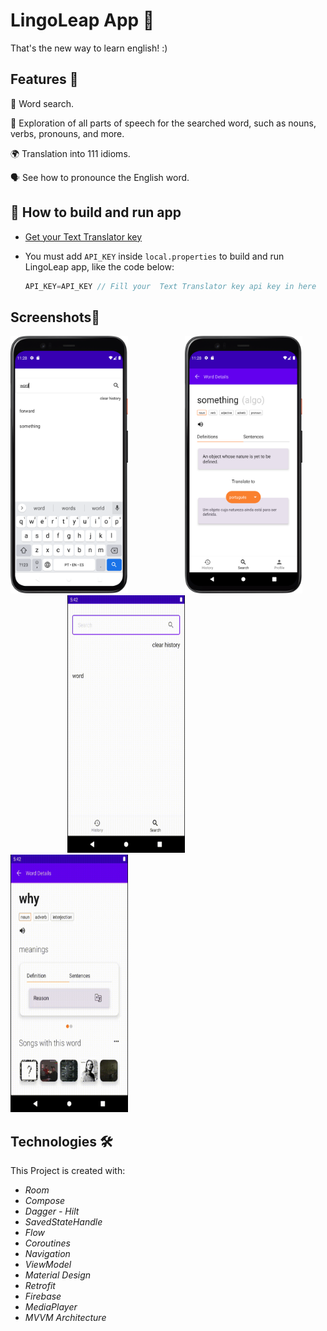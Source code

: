# LingoLeap App 🍎
That's the new way to learn english! :)

## Features 🔬

🔎 Word search.
> 
📖 Exploration of all parts of speech for the searched word, such as nouns, verbs, pronouns, and more.
> 
🌍 Translation into 111 idioms.
> 
🗣️ See how to pronounce the English word.
>

## :hammer: How to build and run app

- [Get your Text Translator key](https://rapidapi.com/dickyagustin/api/text-translator2)
- You must add `API_KEY` inside `local.properties` to build and run LingoLeap app, like the code below:

    ```kotlin
    API_KEY=API_KEY // Fill your  Text Translator key api key in here
    ```
 ## Screenshots📱
 
<img src="https://github.com/rodrigoliveirac/LingoLeap/blob/master/Screenshot_SearchWord.png" width="188" height="412">$~~~~~~~~~~~~~~~~~~~~~~$ <img src="https://github.com/rodrigoliveirac/LingoLeap/blob/master/Screenshot_WordDetails.png" width="188" height="412"> $~~~~~~~~~~~~~~~~~~~~~~$ <img src="https://github.com/rodrigoliveirac/LingoLeap/blob/master/songs_list_1.gif" width="188" height="412"> $~~~~~~~~~~~~~~~~~~~~~~$
<img src="https://github.com/rodrigoliveirac/LingoLeap/blob/master/translation_video_1.gif" width="188" height="412">
	
## Technologies 🛠️
This Project is created with:
* *Room*
* *Compose*
* *Dagger - Hilt*
* *SavedStateHandle*
* *Flow*
* *Coroutines*
* *Navigation*
* *ViewModel*
* *Material Design*
* *Retrofit*
* *Firebase*
* *MediaPlayer*
* *MVVM Architecture*
